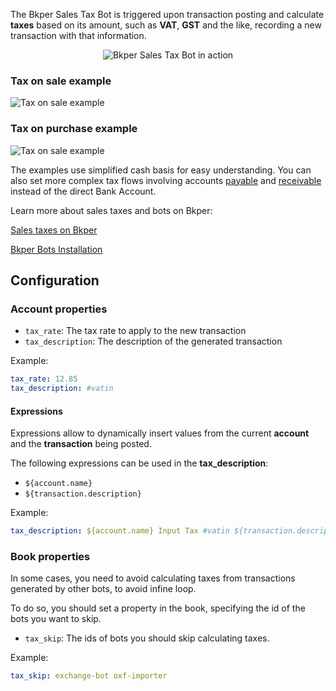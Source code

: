 
The Bkper Sales Tax Bot is triggered upon transaction posting and calculate **taxes** based on its amount, such as **VAT**, **GST** and the like, recording a new transaction with that information. 

<p align="center">
  <img src='https://bkper.com/images/bots/bkper-tax-bot/bkper-tax-bot.gif' alt='Bkper Sales Tax Bot in action'/>
</p>


### Tax on sale example
![Tax on sale example](https://bkper.com/images/bots/bkper-tax-bot/bkper-tax-bot-sale-example.png)


### Tax on purchase example
![Tax on sale example](https://bkper.com/images/bots/bkper-tax-bot/bkper-tax-bot-purchase-example.png)
    

The examples use simplified cash basis for easy understanding. You can also set more complex tax flows involving accounts [payable](https://help.bkper.com/en/articles/2569171-accounts-payable) and [receivable](https://help.bkper.com/en/articles/2569170-accounts-receivable) instead of the direct Bank Account.


Learn more about sales taxes and bots on Bkper:

[Sales taxes on Bkper](https://help.bkper.com/en/articles/2569187-sales-taxes-vat)    

[Bkper Bots Installation](https://help.bkper.com/en/articles/3873607-bkper-bots-installation)    


## Configuration

### Account properties

- ```tax_rate```: The tax rate to apply to the new transaction
- ```tax_description```: The description of the generated transaction

Example:
```yaml
tax_rate: 12.85
tax_description: #vatin
```

#### Expressions

Expressions allow to dynamically insert values from the current **account** and the **transaction** being posted.

The following expressions can be used in the **tax_description**:

- ```${account.name}```
- ```${transaction.description}```

Example:
``` yaml
tax_description: ${account.name} Input Tax #vatin ${transaction.description}
```

### Book properties

In some cases, you need to avoid calculating taxes from transactions generated by other bots, to avoid infine loop. 

To do so, you should set a property in the book, specifying the id of the bots you want to skip.

- ```tax_skip```: The ids of bots you should skip calculating taxes.

Example:
```yaml
tax_skip: exchange-bot oxf-importer
```
